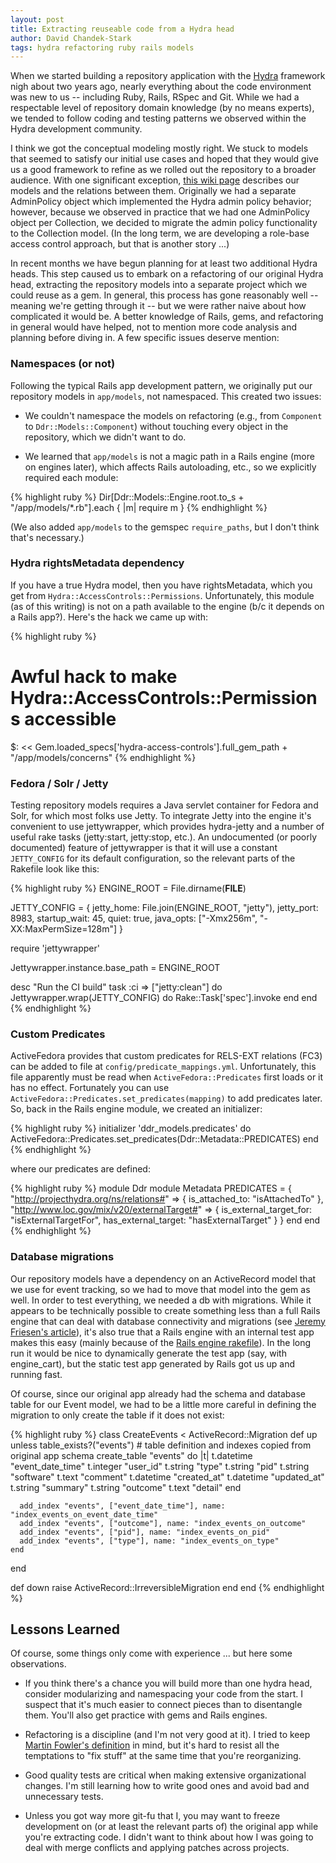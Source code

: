 ```yaml
---
layout: post
title: Extracting reuseable code from a Hydra head
author: David Chandek-Stark
tags: hydra refactoring ruby rails models
---
```


When we started building a repository application with the [Hydra](http://projecthydra.org) framework nigh about two years ago, nearly everything about the code environment was new to us -- including Ruby, Rails, RSpec and Git.  While we had a respectable level of repository domain knowledge (by no means experts), we tended to follow coding and testing patterns we observed within the Hydra development community.

I think we got the conceptual modeling mostly right.  We stuck to models that seemed to satisfy our initial use cases and hoped that they would give us a good framework to refine as we rolled out the repository to a broader audience.  With one significant exception, [this wiki page](https://github.com/duke-libraries/ddr-models/wiki/Repository-Models-1.0) describes our models and the relations between them.  Originally we had a separate AdminPolicy object which implemented the Hydra admin policy behavior; however, because we observed in practice that we had one AdminPolicy object per Collection, we decided to migrate the admin policy functionality to the Collection model.  (In the long term, we are developing a role-base access control approach, but that is another story ...)

In recent months we have begun planning for at least two additional Hydra heads.  This step caused us to embark on a refactoring of our original Hydra head, extracting the repository models into a separate project which we could reuse as a gem.  In general, this process has gone reasonably well -- meaning we're getting through it -- but we were rather naive about how complicated it would be.  A better knowledge of Rails, gems, and refactoring in general would have helped, not to mention more code analysis and planning before diving in.  A few specific issues deserve mention:

### Namespaces (or not)

Following the typical Rails app development pattern, we originally put our repository models in `app/models`, not namespaced.  This created two issues:

- We couldn't namespace the models on refactoring (e.g., from `Component` to `Ddr::Models::Component`) without touching every object in the repository, which we didn't want to do.

- We learned that `app/models` is not a magic path in a Rails engine (more on engines later), which affects Rails autoloading, etc., so we explicitly required each module:

{% highlight ruby %}
Dir[Ddr::Models::Engine.root.to_s + "/app/models/*.rb"].each { |m| require m }
{% endhighlight %}

(We also added `app/models` to the gemspec `require_paths`, but I don't think that's necessary.)

### Hydra rightsMetadata dependency

If you have a true Hydra model, then you have rightsMetadata, which you get from `Hydra::AccessControls::Permissions`.  Unfortunately, this module (as of this writing) is not on a path available to the engine (b/c it depends on a Rails app?).  Here's the hack we came up with:

{% highlight ruby %}
# Awful hack to make Hydra::AccessControls::Permissions accessible
$: << Gem.loaded_specs['hydra-access-controls'].full_gem_path + "/app/models/concerns"
{% endhighlight %}

### Fedora / Solr / Jetty

Testing repository models requires a Java servlet container for Fedora and Solr, for which most folks use Jetty.  To integrate Jetty into the engine it's convenient to use jettywrapper, which provides hydra-jetty and a number of useful rake tasks (jetty:start, jetty:stop, etc.).  An undocumented (or poorly documented) feature of jettywrapper is that it will use a constant `JETTY_CONFIG` for its default configuration, so the relevant parts of the Rakefile look like this:

{% highlight ruby %}
ENGINE_ROOT = File.dirname(__FILE__)

JETTY_CONFIG = { 
  jetty_home: File.join(ENGINE_ROOT, "jetty"),
  jetty_port: 8983,
  startup_wait: 45,
  quiet: true,
  java_opts: ["-Xmx256m", "-XX:MaxPermSize=128m"]
}

require 'jettywrapper'

Jettywrapper.instance.base_path = ENGINE_ROOT

desc "Run the CI build"
task :ci => ["jetty:clean"] do
  Jettywrapper.wrap(JETTY_CONFIG) do
    Rake::Task['spec'].invoke
  end
end
{% endhighlight %}

### Custom Predicates

ActiveFedora provides that custom predicates for RELS-EXT relations (FC3) can be added to file at `config/predicate_mappings.yml`.  Unfortunately, this file apparently must be read when `ActiveFedora::Predicates` first loads or it has no effect.  Fortunately you can use `ActiveFedora::Predicates.set_predicates(mapping)` to add predicates later.  So, back in the Rails engine module, we created an initializer:

{% highlight ruby %}
initializer 'ddr_models.predicates' do
  ActiveFedora::Predicates.set_predicates(Ddr::Metadata::PREDICATES)
end
{% endhighlight %}

where our predicates are defined:

{% highlight ruby %}
module Ddr
  module Metadata
    PREDICATES = {
      "http://projecthydra.org/ns/relations#" => {
        is_attached_to: "isAttachedTo"
      },
      "http://www.loc.gov/mix/v20/externalTarget#" => {
        is_external_target_for: "isExternalTargetFor",
        has_external_target: "hasExternalTarget"
      }
    }
  end
end
{% endhighlight %}

### Database migrations

Our repository models have a dependency on an ActiveRecord model that we use for event tracking, so we had to move that model into the gem as well.  In order to test everything, we needed a db with migrations.  While it appears to be technically possible to create something less than a full Rails engine that can deal with database connectivity and migrations (see [Jeremy Friesen's article](http://ndlib.github.io/practices/composing-a-rails-plugin-for-hydra/)), it's also true that a Rails engine with an internal test app makes this easy (mainly because of the [Rails engine rakefile](https://github.com/rails/rails/blob/master/railties/lib/rails/tasks/engine.rake)).  In the long run it would be nice to dynamically generate the test app (say, with engine_cart), but the static test app generated by Rails got us up and running fast.

Of course, since our original app already had the schema and database table for our Event model, we had to be a little more careful in defining the migration to only create the table if it does not exist:

{% highlight ruby %}
class CreateEvents < ActiveRecord::Migration
  def up
    unless table_exists?("events")
      # table definition and indexes copied from original app schema
      create_table "events" do |t|
        t.datetime "event_date_time"
        t.integer  "user_id"
        t.string   "type"
        t.string   "pid"
        t.string   "software"
        t.text     "comment"
        t.datetime "created_at"
        t.datetime "updated_at"
        t.string   "summary"
        t.string   "outcome"
        t.text     "detail"
      end

      add_index "events", ["event_date_time"], name: "index_events_on_event_date_time"
      add_index "events", ["outcome"], name: "index_events_on_outcome"
      add_index "events", ["pid"], name: "index_events_on_pid"
      add_index "events", ["type"], name: "index_events_on_type"
    end
  end

  def down
    raise ActiveRecord::IrreversibleMigration
  end
end
{% endhighlight %}

## Lessons Learned

Of course, some things only come with experience ... but here some observations.

- If you think there's a chance you will build more than one hydra head, consider modularizing and namespacing your code from the start.  I suspect that it's much easier to connect pieces than to disentangle them.  You'll also get practice with gems and Rails engines.

- Refactoring is a discipline (and I'm not very good at it).  I tried to keep [Martin Fowler's definition](http://refactoring.com/) in mind, but it's hard to resist all the temptations to "fix stuff" at the same time that you're reorganizing.

- Good quality tests are critical when making extensive organizational changes.  I'm still learning how to write good ones and avoid bad and unnecessary tests.

- Unless you got way more git-fu that I, you may want to freeze development on (or at least the relevant parts of) the original app while you're extracting code.  I didn't want to think about how I was going to deal with merge conflicts and applying patches across projects.
